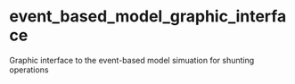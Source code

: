 # event_based_model_graphic_interface
Graphic interface to the event-based model simuation for shunting operations
